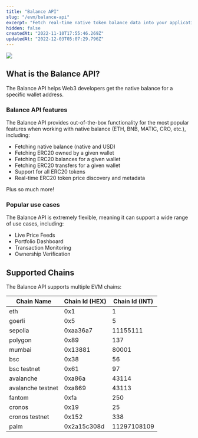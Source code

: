 ```yaml
---
title: "Balance API"
slug: "/evm/balance-api"
excerpt: "Fetch real-time native token balance data into your applications with Moralis’s powerful cross-chain Balance API, providing seamless access to any addresses or smart contract native token balances."
hidden: false
createdAt: "2022-11-10T17:55:46.269Z"
updatedAt: "2022-12-03T05:07:29.796Z"
---
```

![](https://files.readme.io/bb36730-image.png)

## What is the Balance API?

The Balance API helps Web3 developers get the native balance for a specific wallet address.

### Balance API features

The Balance API provides out-of-the-box functionality for the most popular features when working with native balance (ETH, BNB, MATIC, CRO, etc.), including:

- Fetching native balance (native and USD)
- Fetching ERC20 owned by a given wallet
- Fetching ERC20 balances for a given wallet
- Fetching ERC20 transfers for a given wallet
- Support for all ERC20 tokens
- Real-time ERC20 token price discovery and metadata

Plus so much more!

### Popular use cases

The Balance API is extremely flexible, meaning it can support a wide range of use cases, including: 

- Live Price Feeds
- Portfolio Dashboard
- Transaction Monitoring
- Ownership Verification

## Supported Chains

The Balance API supports multiple EVM chains:

| Chain Name        | Chain Id (HEX) | Chain Id (INT) |
| ----------------- | -------------- | -------------- |
| eth               | 0x1            | 1              |
| goerli            | 0x5            | 5              |
| sepolia           | 0xaa36a7       | 11155111       |
| polygon           | 0x89           | 137            |
| mumbai            | 0x13881        | 80001          |
| bsc               | 0x38           | 56             |
| bsc testnet       | 0x61           | 97             |
| avalanche         | 0xa86a         | 43114          |
| avalanche testnet | 0xa869         | 43113          |
| fantom            | 0xfa           | 250            |
| cronos            | 0x19           | 25             |
| cronos testnet    | 0x152          | 338            |
| palm              | 0x2a15c308d    | 11297108109    |